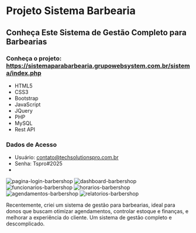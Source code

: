 # Projeto Sistema Barbearia
## Conheça Este Sistema de Gestão Completo para Barbearias
### Conheça o projeto: https://sistemaparabarbearia.grupowebsystem.com.br/sistema/index.php
- HTML5
- CSS3
- Bootstrap
- JavaScript
- JQuery
- PHP
- MySQL
- Rest API

### Dados de Acesso
- Usuário: contato@techsolutionspro.com.br
- Senha: Tspro#2025
- 
![pagina-login-barbershop](https://github.com/user-attachments/assets/633f4943-09a3-41c2-a8ca-bd4540c39656)
![dashboard-barbershop](https://github.com/user-attachments/assets/5b4ae7fc-a2b4-4288-a84a-ae52ca5ffcc0)
![funcionarios-barbershop](https://github.com/user-attachments/assets/32e7a3b1-3571-48ac-a6c4-84953e5ce911)
![horarios-barbershop](https://github.com/user-attachments/assets/af118fd9-d2a1-46ca-ba7d-7914df15da4f)
![agendamentos-barbershop](https://github.com/user-attachments/assets/c8e91683-aa9c-4319-862d-9f5e2c43ca0b)
![relatorios-barbershop](https://github.com/user-attachments/assets/4e5c9f47-3c00-43cd-b99d-e9425ba06622)

Recentemente, criei um sistema de gestão para barbearias, ideal para donos que buscam otimizar agendamentos, controlar estoque e finanças, e melhorar a experiência do cliente. Um sistema de gestão completo e descomplicado.

